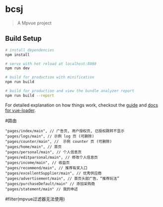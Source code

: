 # bcsj

> A Mpvue project

## Build Setup

``` bash
# install dependencies
npm install

# serve with hot reload at localhost:8080
npm run dev

# build for production with minification
npm run build

# build for production and view the bundle analyzer report
npm run build --report
```

For detailed explanation on how things work, checkout the [guide](http://vuejs-templates.github.io/webpack/) and [docs for vue-loader](http://vuejs.github.io/vue-loader).

#路由
```
"pages/index/main", // 广告页, 用户授权页, 已授权跳转不显示
"pages/logs/main", // 示例 log 页 (可删除)
"pages/counter/main", //  示例 counter 页 (可删除)
"pages/home/main", // 首页
"pages/personal/main", // 个人信息页
"pages/editparsonal/main", // 修改个人信息页
"pages/income/main", // 收益页
"pages/recommend/main", // 推荐有奖入口
"pages/excellentSupplier/main", // 优秀供应商
"pages/advertisement/main", // 首页头部广告，“推荐玩法”
"pages/purchaseDefault/main" // 添加采购商
"pages/statement/main" // 我的申述
```

#filter(mpvue过滤器无法使用)

